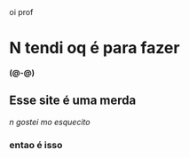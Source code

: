 <html lang="en">
<head>
	oi prof
	<meta charset="utf-8"> 
</head>
<body>
	<h1>N tendi oq é para fazer</h1>
		<strong> (@-@) </strong>
	<h2>Esse site é uma merda</h2>
		<em>n gostei mo esquecito</em>
	<h3>entao é isso</h3>
<body>
	<img src="https://cc-prod.scene7.com/is/image/CCProdAuthor/FF-SEO-text-to-image-marquee-1x?$pjpeg$&jpegSize=100&wid=600" alt="" srcset="">
</html>
